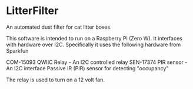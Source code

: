 # LitterFilter
An automated dust filter for cat litter boxes. 

This software is intended to run on a Raspberry Pi (Zero W). It interfaces with hardware over I2C. Specifically it uses the following hardware from Sparkfun

COM-15093	QWIIC Relay - An I2C controlled relay
SEN-17374	PIR sensor - An I2C interface Passive IR (PIR) sensor for detecting "occupancy"

The relay is used to turn on a 12 volt fan. 

